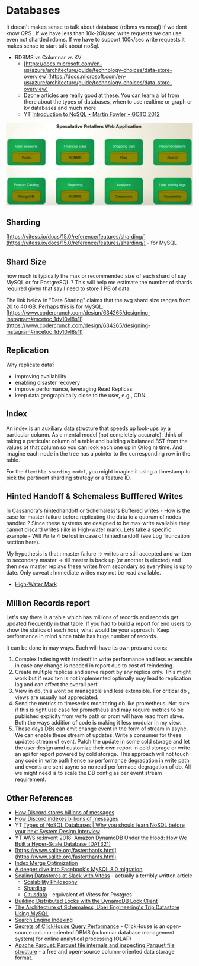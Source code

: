 # Databases

It doesn't makes sense to talk about database (rdbms vs nosql) if we dont know QPS . If we have less than 10k-20k/sec write requests we can use even not sharded rdbms. If we have to support 100k/sec write requests it makes sense to start talk about noSql.

- RDBMS vs Columnar vs KV
  - [https://docs.microsoft.com/en-us/azure/architecture/guide/technology-choices/data-store-overview](https://docs.microsoft.com/en-us/azure/architecture/guide/technology-choices/data-store-overview)
  - Dzone articles are really good at these. You can learn a lot from there about the types of databases, when to use realtime or graph or kv databases and much more
  - YT [Introduction to NoSQL • Martin Fowler • GOTO 2012](https://www.youtube.com/watch?v=qI_g07C_Q5I&ab_channel=GOTOConferences)

![Martin Fowler - Suitable DB](./assets/martin-fowler-suitable-db.png)

## Sharding

[https://vitess.io/docs/15.0/reference/features/sharding/](https://vitess.io/docs/15.0/reference/features/sharding/) - for MySQL

## Shard Size

how much is typically the max or recommended size of each shard of say MySQL or for PostgreSQL ? This will help me estimate the number of shards required given that say I need to store 1 PB of data.

The link below in "Data Sharing" claims that the avg shard size ranges from 20 to 40 GB. Perhaps this is for MySQL.
[https://www.codercrunch.com/design/634265/designing-instagram#mcetoc_1dv10vl8s1l](https://www.codercrunch.com/design/634265/designing-instagram#mcetoc_1dv10vl8s1l)

## Replication

Why replicate data?

- improving availability
- enabling disaster recovery
- improve performance, leveraging Read Replicas
- keep data geographically close to the user, e.g., CDN

## Index

An index is an auxiliary data structure that speeds up look-ups by a particular column. As a mental model (not completely accurate), think of taking a particular column of a table and building a balanced BST from the values of that column so you can look each one up in O(log n) time. And imagine each node in the tree has a pointer to the corresponding row in the table.

For the `flexible sharding model`, you might imagine it using a timestamp to pick the pertinent sharding strategy or a feature ID.

## Hinted Handoff & Schemaless Bufffered Writes

In Cassandra's hintedhandoff or Schemaless's Buffered writes  - How is the case for master failure before replicating the data to a quorum of nodes handled ? Since these systems are designed to be max write available they cannot discard writes (like in High-water mark). Lets take a specific example -  Will Write 4 be lost in case of hintedhandoff (see Log Truncation section here).

My hypothesis is that : master failure -> writes are still accepted and written to secondary master -> till master is back up (or another is elected) and then new master replays these writes from secondary so everything is up to date. Only caveat : Immediate writes may not be read available.

- [High-Water Mark](https://martinfowler.com/articles/patterns-of-distributed-systems/high-watermark.html)

## Million Records report

Let's say there is a table which has millions of records and records get updated frequently in that table. If you had to build a report for end users to show the statics of each hour, what would be your approach. Keep performance in mind since table has huge number of records.

It can be done in may ways. Each will have its own pros and cons:

1. Complex Indexing with tradeoff in write performance and less extensible in case any change is needed in report due to cost of reindexing.
2. Create multiple replicas and serve report by any replica only. This might work but if read txn is not implemented optimally may lead to replication lag and can affect the overall perf.
3. View in db, this wont be managable and less extensible. For critical db , views are usually not appreciated.
4. Send the metrics to timeseries monitoring db like prometheus. Not sure if this is right use case for prometheus and may require metrics to be published explicity from write path or prom will have read from slave. Both the ways addition of code is making it less modular in my view.
5. These days DBs can emit change event in the form of stream in async. We can enable these stream of updates. Write a consumer for these updates stream of event. Patch the update in some cold storage and let the user design amd customize their own report in cold storage or write an api for report powered by cold storage. This approach will not touch any code in write path hence no performance degradation in write path and events are sent async so no read performace degragation of db. All we might need is to scale the DB config as per event stream requirement.

## Other References

- [How Discord stores billions of messages](https://discord.com/blog/how-discord-stores-billions-of-messages)
- [How Discord indexes billions of messages](https://discord.com/blog/how-discord-indexes-billions-of-messages)
- YT [Types of NoSQL Databases | Why you should learn NoSQL before your next System Design Interview](https://www.youtube.com/watch?v=Tkr_2Hl8StE)
- YT [AWS re:Invent 2018: Amazon DynamoDB Under the Hood: How We Built a Hyper-Scale Database (DAT321)](https://youtu.be/yvBR71D0nAQ)
- [https://www.sqlite.org/fasterthanfs.html](https://www.sqlite.org/fasterthanfs.html)
- [Index Merge Optimization](https://dev.mysql.com/doc/refman/8.0/en/index-merge-optimization.html)
- [A deeper dive into Facebook's MySQL 8.0 migration](https://www.zdnet.com/article/a-deeper-dive-into-facebooks-mysql-8-0-migration/)
- [Scaling Datastores at Slack with Vitess](https://slack.engineering/scaling-datastores-at-slack-with-vitess/) - actually a terribly written article
  - [Scalability Philosophy](https://vitess.io/docs/overview/scalability-philosophy/)
  - [Sharding](https://vitess.io/docs/reference/features/sharding/)
  - [Citusdata](https://www.citusdata.com/) - equivalent of Vitess for Postgres
- [Building Distributed Locks with the DynamoDB Lock Client](https://aws.amazon.com/blogs/database/building-distributed-locks-with-the-dynamodb-lock-client/)
- [The Architecture of Schemaless, Uber Engineering's Trip Datastore Using MySQL](https://eng.uber.com/schemaless-part-two-architecture/)
- [Search Engine Indexing](https://en.wikipedia.org/wiki/Search_engine_indexing)
- [Secrets of ClickHouse Query Performance](https://www.youtube.com/watch?v=6WICfakG84c) - ClickHouse is an open-source column-oriented DBMS (columnar database management system) for online analytical processing (OLAP)
- [Apache Parquet: Parquet file internals and inspecting Parquet file structure](https://www.youtube.com/watch?v=rVC9F1y38oU) - a free and open-source column-oriented data storage format.
